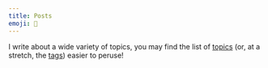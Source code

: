 ```yaml
---
title: Posts
emoji: 📔
---
```


I write about a wide variety of topics, you may find the list of [topics](/topics) (or, at a stretch, the [tags](/tags)) easier to peruse!
